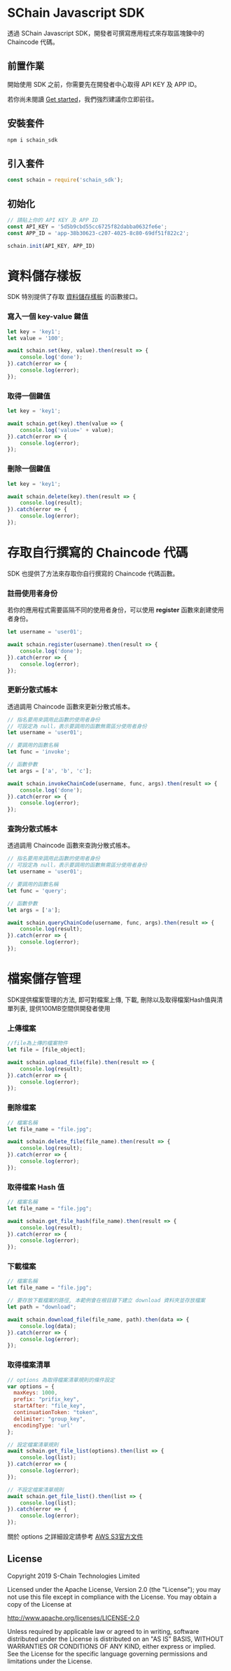 # SChain Javascript SDK

透過 SChain Javascript SDK，開發者可撰寫應用程式來存取區塊鍊中的 Chaincode 代碼。

## 前置作業

開始使用 SDK 之前，你需要先在開發者中心取得 API KEY 及 APP ID。

若你尚未閱讀 [Get started](https://github.com/issbgkh/schain-get-started)，我們強烈建議你立即前往。

## 安裝套件
```javascript
npm i schain_sdk
```

## 引入套件

```javascript
const schain = require('schain_sdk');
```
## 初始化
```javascript
// 請貼上你的 API KEY 及 APP ID
const API_KEY = '5d5b9cbd55cc6725f82dabba0632fe6e';
const APP_ID = 'app-38b30623-c207-4025-8c80-69df51f822c2';

schain.init(API_KEY, APP_ID)
```


# 資料儲存樣板

SDK 特別提供了存取 [資料儲存樣板](https://github.com/issbgkh/simple-store) 的函數接口。

### 寫入一個 key-value 鍵值
```javascript
let key = 'key1';
let value = '100';

await schain.set(key, value).then(result => {
    console.log('done');
}).catch(error => {
    console.log(error);
});
```

### 取得一個鍵值
```javascript
let key = 'key1';

await schain.get(key).then(value => {
    console.log('value=' + value);
}).catch(error => {
    console.log(error);
});
```

### 刪除一個鍵值
```javascript
let key = 'key1';

await schain.delete(key).then(result => {
    console.log(result);
}).catch(error => {
    console.log(error);
});
```


# 存取自行撰寫的 Chaincode 代碼

SDK 也提供了方法來存取你自行撰寫的 Chaincode 代碼函數。

### 註冊使用者身份
若你的應用程式需要區隔不同的使用者身份，可以使用 **register** 函數來創建使用者身份。

```javascript
let username = 'user01';

await schain.register(username).then(result => {
    console.log('done');
}).catch(error => {
    console.log(error);
});
```

### 更新分散式帳本
透過調用 Chaincode 函數來更新分散式帳本。

```javascript
// 指名要用來調用此函數的使用者身份
// 可設定為 null，表示要調用的函數無需區分使用者身份
let username = 'user01';

// 要調用的函數名稱
let func = 'invoke';

// 函數參數
let args = ['a', 'b', 'c'];

await schain.invokeChainCode(username, func, args).then(result => {
    console.log('done');
}).catch(error => {
    console.log(error);
});
```

### 查詢分散式帳本
透過調用 Chaincode 函數來查詢分散式帳本。

```javascript
// 指名要用來調用此函數的使用者身份
// 可設定為 null，表示要調用的函數無需區分使用者身份
let username = 'user01';

// 要調用的函數名稱
let func = 'query';

// 函數參數
let args = ['a'];

await schain.queryChainCode(username, func, args).then(result => {
    console.log(result);
}).catch(error => {
    console.log(error);
});
```

# 檔案儲存管理
SDK提供檔案管理的方法, 即可對檔案上傳, 下載, 刪除以及取得檔案Hash值與清單列表, 提供100MB空間供開發者使用

### 上傳檔案
```javascript
//file為上傳的檔案物件
let file = [file_object];

await schain.upload_file(file).then(result => {
    console.log(result);
}).catch(error => {
    console.log(error);
});
```

### 刪除檔案
```javascript
// 檔案名稱
let file_name = "file.jpg";

await schain.delete_file(file_name).then(result => {
    console.log(result);
}).catch(error => {
    console.log(error);
});
```

### 取得檔案 Hash 值
```javascript
// 檔案名稱
let file_name = "file.jpg";

await schain.get_file_hash(file_name).then(result => {
    console.log(result);
}).catch(error => {
    console.log(error);
});
```

### 下載檔案
```javascript
// 檔案名稱
let file_name = "file.jpg";

// 要存放下載檔案的路徑, 本範例會在根目錄下建立 download 資料夾並存放檔案
let path = "download";

await schain.download_file(file_name, path).then(data => {
    console.log(data);
}).catch(error => {
    console.log(error);
});
```

### 取得檔案清單
```javascript
// options 為取得檔案清單規則的條件設定
var options = {
  maxKeys: 1000,
  prefix: "prifix_key",
  startAfter: "file_key",
  continuationToken: "token",
  delimiter: "group_key",
  encodingType: 'url'
};

// 設定檔案清單規則
await schain.get_file_list(options).then(list => {
    console.log(list);
}).catch(error => {
    console.log(error);
});

// 不設定檔案清單規則
await schain.get_file_list().then(list => {
    console.log(list);
}).catch(error => {
    console.log(error);
});
```
關於 options 之詳細設定請參考 [AWS S3官方文件](https://docs.aws.amazon.com/AWSJavaScriptSDK/latest/AWS/S3.html#listObjectsV2-property)

## License
Copyright 2019 S-Chain Technologies Limited

Licensed under the Apache License, Version 2.0 (the "License");
you may not use this file except in compliance with the License.
You may obtain a copy of the License at

http://www.apache.org/licenses/LICENSE-2.0

Unless required by applicable law or agreed to in writing, software
distributed under the License is distributed on an "AS IS" BASIS,
WITHOUT WARRANTIES OR CONDITIONS OF ANY KIND, either express or implied.
See the License for the specific language governing permissions and
limitations under the License.
